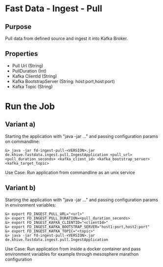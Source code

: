 Fast Data - Ingest - Pull
=========================

Purpose
-------
Pull data from defined source and ingest it into Kafka Broker.

Properties
----------
- Pull Url (String)
- PullDuration (Int)
- Kafka ClientId (String)
- Kafka BootstrapServer (String: host:port,host:port)
- Kafka Topic (String)

Run the Job
===========

Variant a)
----------
Starting the application with "java -jar ..." and passing configuration params on commandline:

```
&> java -jar fd-ingest-pull-<VERSION>.jar de.khive.fastdata.ingest.pull.IngestApplication <pull_url> <pull_duration_seconds> <kafka_client_id> <kafka_bootstrap_server> <kafka_target_topic>
```

Use Case: Run application from commandline as an unix service

Variant b)
----------
Starting the application with "java -jar ..." and passing configuration params in environment variables:

```
&> export FD_INGEST_PULL_URL="<url>"
&> export FD_INGEST_PULL_DURATION=<pull_duration_seconds>
&> export FD_INGEST_KAFKA_CLIENTID="<clientId>"
&> export FD_INGEST_KAFKA_BOOTSTRAP_SERVER="host1:port,host2:port"
&> export FD_INGEST_KAFKA_TOPIC="<topic>"
&> java -jar fd-ingest-pull-<VERSION>.jar de.khive.fastdata.ingest.pull.IngestApplication 
```

Use Case: Run application from inside a docker container and pass environment variables for example through mesosphere marathon configuration